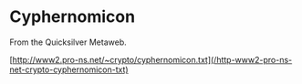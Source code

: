 
# Cyphernomicon

From the Quicksilver Metaweb.

[http://www2.pro-ns.net/~crypto/cyphernomicon.txt](/http-www2-pro-ns-net-crypto-cyphernomicon-txt)
